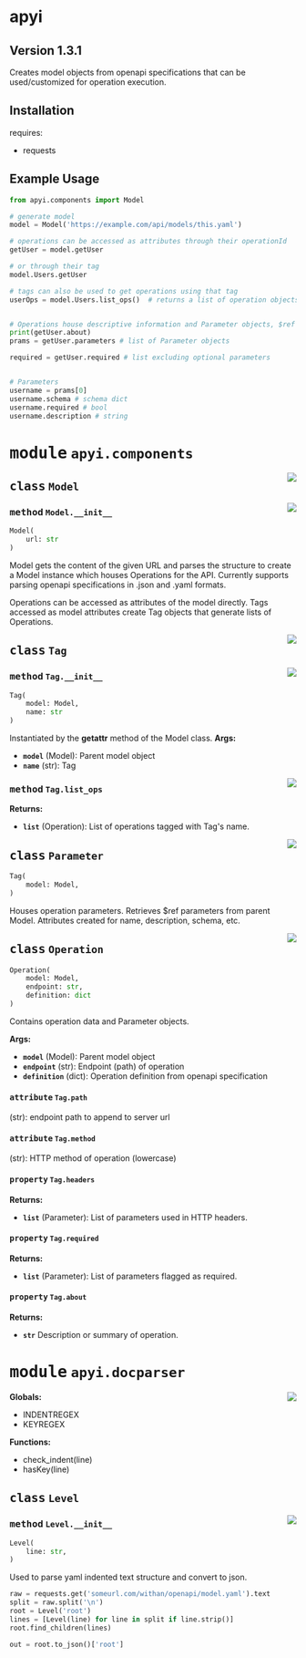 # apyi
## Version 1.3.1

Creates model objects from openapi specifications that can be used/customized for operation execution. 

## Installation

requires:
- requests


## Example Usage


```python
from apyi.components import Model

# generate model
model = Model('https://example.com/api/models/this.yaml')

# operations can be accessed as attributes through their operationId
getUser = model.getUser

# or through their tag
model.Users.getUser

# tags can also be used to get operations using that tag
userOps = model.Users.list_ops()  # returns a list of operation objects


# Operations house descriptive information and Parameter objects, $ref components are loaded from the model
print(getUser.about)
prams = getUser.parameters # list of Parameter objects

required = getUser.required # list excluding optional parameters


# Parameters 
username = prams[0]
username.schema # schema dict
username.required # bool 
username.description # string

```


# <kbd>module</kbd> `apyi.components`
<a href="..\..\apyi\components.py#L19"><img align="right" style="float:right;" src="https://img.shields.io/badge/-source-cccccc?style=flat-square"></a>

## <kbd>class</kbd> `Model`




<a href="..\..\apyi\components.py#21"><img align="right" style="float:right;" src="https://img.shields.io/badge/-source-cccccc?style=flat-square"></a>

### <kbd>method</kbd> `Model.__init__`

```python
Model(
    url: str
)
```
Model gets the content of the given URL and parses the structure to create a Model instance which houses Operations for the API.  Currently supports parsing openapi specifications in .json and .yaml formats.

Operations can be accessed as attributes of the model directly.  Tags accessed as model attributes create Tag objects that generate lists of Operations. 





<a href="..\..\apyi\components.py#L53"><img align="right" style="float:right;" src="https://img.shields.io/badge/-source-cccccc?style=flat-square"></a>

## <kbd>class</kbd> `Tag`
<a href="..\..\apyi\components.py#54"><img align="right" style="float:right;" src="https://img.shields.io/badge/-source-cccccc?style=flat-square"></a>

### <kbd>method</kbd> `Tag.__init__`



```python
Tag(
    model: Model,
    name: str
)
```
Instantiated by the __getattr__ method of the Model class. 
**Args:**
- <b>`model`</b> (Model): Parent model object
- <b>`name`</b> (str): Tag

<a href="..\..\apyi\components.py#54"><img align="right" style="float:right;" src="https://img.shields.io/badge/-source-cccccc?style=flat-square"></a>

### <kbd>method</kbd> `Tag.list_ops`
**Returns:**
- <b>`list`</b> (Operation): List of operations tagged with Tag's name.


<a href="..\..\apyi\components.py#L68"><img align="right" style="float:right;" src="https://img.shields.io/badge/-source-cccccc?style=flat-square"></a>

## <kbd>class</kbd> `Parameter`
```python
Tag(
    model: Model,
)
```
Houses operation parameters.  Retrieves $ref parameters from parent Model.  Attributes created for name, description, schema, etc. 

<a href="..\..\apyi\components.py#L97"><img align="right" style="float:right;" src="https://img.shields.io/badge/-source-cccccc?style=flat-square"></a>

## <kbd>class</kbd> `Operation`
```python
Operation(
    model: Model,
    endpoint: str,
    definition: dict
)
```
Contains operation data and Parameter objects. 

**Args:**
- <b>`model`</b> (Model): Parent model object
- <b>`endpoint`</b> (str): Endpoint (path) of operation
- <b>`definition`</b> (dict): Operation definition from openapi specification

#### <kbd>attribute</kbd> `Tag.path`
(str): endpoint path to append to server url

#### <kbd>attribute</kbd> `Tag.method`
(str): HTTP method of operation (lowercase)

#### <kbd>property</kbd> `Tag.headers`
**Returns:**
- <b>`list`</b> (Parameter): List of parameters used in HTTP headers.

#### <kbd>property</kbd> `Tag.required`
**Returns:**
- <b>`list`</b> (Parameter): List of parameters flagged as required.

#### <kbd>property</kbd> `Tag.about`
**Returns:**
- <b>`str`</b> Description or summary of operation.

# <kbd>module</kbd> `apyi.docparser`
<a href="..\..\apyi\docparser.py"><img align="right" style="float:right;" src="https://img.shields.io/badge/-source-cccccc?style=flat-square"></a>


**Globals:**
- INDENTREGEX
- KEYREGEX

**Functions:**
- check_indent(line)
- hasKey(line)
## <kbd>class</kbd> `Level`
<a href="..\..\apyi\docparser.py#L17"><img align="right" style="float:right;" src="https://img.shields.io/badge/-source-cccccc?style=flat-square"></a>

### <kbd>method</kbd> `Level.__init__`

```python
Level(
    line: str,
)
```

Used to parse yaml indented text structure and convert to json. 

```python
raw = requests.get('someurl.com/withan/openapi/model.yaml').text
split = raw.split('\n')
root = Level('root')
lines = [Level(line) for line in split if line.strip()]
root.find_children(lines)

out = root.to_json()['root']

```